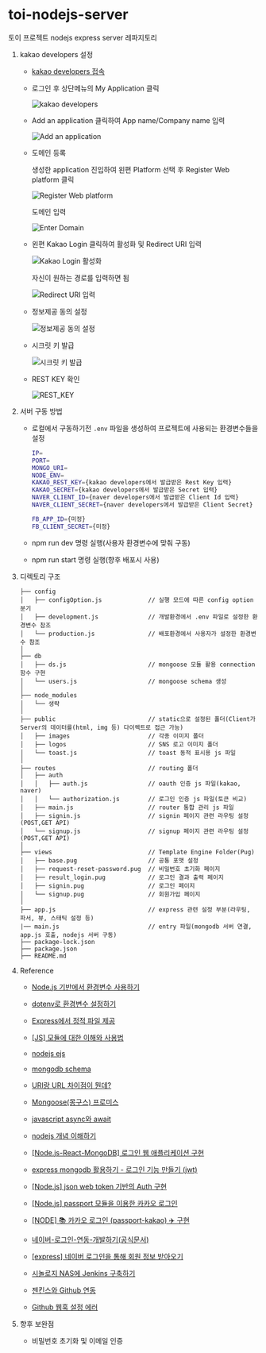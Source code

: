 # toi-nodejs-server
토이 프로젝트 nodejs express server 레파지토리

1.  kakao developers 설정

    -   [kakao developers 접속](https://developers.kakao.com/)

    -   로그인 후 상단메뉴의 My Application 클릭

        ![kakao developers](https://user-images.githubusercontent.com/97032125/173851056-ef2de26e-12d9-477e-bbd1-4aa7ba8f5acc.png)

    -   Add an application 클릭하여 App name/Company name 입력

        ![Add an application](https://user-images.githubusercontent.com/97032125/173851925-d8bd21cd-c106-434f-9934-d1079352f18b.png)

    -   도메인 등록

        생성한 application 진입하여 왼편 Platform 선택 후 Register Web platform 클릭

        ![Register Web platform](https://user-images.githubusercontent.com/97032125/173852447-6cb45287-08a8-4571-b979-5f9ce099b39d.png)

        도메인 입력

        ![Enter Domain](https://user-images.githubusercontent.com/97032125/173853687-e52b049e-40c6-4494-aaa9-71343f48ee8e.png)

    -   왼편 Kakao Login 클릭하여 활성화 및 Redirect URI 입력

        ![Kakao Login 활성화](https://user-images.githubusercontent.com/97032125/173855034-21cf2794-3869-4deb-851b-9b2f7ee97785.png)

        자신이 원하는 경로를 입력하면 됨

        ![Redirect URI 입력](https://user-images.githubusercontent.com/97032125/173855619-3f8b853b-27ee-4cf8-aac3-bb694ecb8609.png)

    -   정보제공 동의 설정

        ![정보제공 동의 설정](https://user-images.githubusercontent.com/97032125/173857164-36db68d2-d4a2-4881-9751-eeef728a200d.png)

    -   시크릿 키 발급

        ![시크릿 키 발급](https://user-images.githubusercontent.com/97032125/173857584-09ee7e92-dc44-41df-9cee-260e29e84572.png)

    -   REST KEY 확인

        ![REST_KEY](https://user-images.githubusercontent.com/97032125/173860162-1a049643-439c-48d5-9078-56af719dd7a0.png)

2.  서버 구동 방법

    -   로컬에서 구동하기전 `.env` 파일을 생성하여 프로젝트에 사용되는 환경변수들을 설정

        ```bash
        IP=
        PORT=
        MONGO_URI=
        NODE_ENV=
        KAKAO_REST_KEY={kakao developers에서 발급받은 Rest Key 입력}
        KAKAO_SECRET={kakao developers에서 발급받은 Secret 입력}
        NAVER_CLIENT_ID={naver developers에서 발급받은 Client Id 입력}
        NAVER_CLIENT_SECRET={naver developers에서 발급받은 Client Secret}

        FB_APP_ID={미정}
        FB_CLIENT_SECRET={미정}
        ```

    -   npm run dev 명령 실행(사용자 환경변수에 맞춰 구동)

    -   npm run start 명령 실행(향후 배포시 사용)

3.  디렉토리 구조

    ```
    ├── config
    │   ├── configOption.js             // 실행 모드에 따른 config option 분기
    │   ├── development.js              // 개발환경에서 .env 파일로 설정한 환경변수 참조
    │   └── production.js               // 배포환경에서 사용자가 설정한 환경변수 참조
    │ 
    ├── db
    │   ├── ds.js                       // mongoose 모듈 활용 connection 함수 구현
    │   └── users.js                    // mongoose schema 생성
    │ 
    ├── node_modules
    │   └── 생략
    │ 
    ├── public                          // static으로 설정된 폴더(Client가 Server의 데이터를(html, img 등) 다이렉트로 접근 가능)
    │   ├── images                      // 각종 이미지 폴더
    │   ├── logos                       // SNS 로고 이미지 폴더
    │   └── toast.js                    // toast 동적 표시용 js 파일
    │ 
    ├── routes                          // routing 폴더
    │   ├── auth               
    │   │   ├── auth.js                 // oauth 인증 js 파일(kakao, naver)
    │   │   └── authorization.js        // 로그인 인증 js 파일(토큰 비교)
    │   ├── main.js                     // router 통합 관리 js 파일 
    │   ├── signin.js                   // signin 페이지 관련 라우팅 설정(POST,GET API)
    │   └── signup.js                   // signup 페이지 관련 라우팅 설정(POST,GET API)
    │ 
    ├── views                           // Template Engine Folder(Pug)
    │   ├── base.pug                    // 공통 포맷 설정
    │   ├── request-reset-password.pug  // 비밀번호 초기화 페이지
    │   ├── result_login.pug            // 로그인 결과 출력 페이지
    │   ├── signin.pug                  // 로그인 페이지
    │   └── signup.pug                  // 회원가입 페이지
    │ 
    ├── app.js                          // express 관련 설정 부분(라우팅, 파서, 뷰, 스태틱 설정 등)
    |── main.js                         // entry 파일(mongodb 서버 연결, app.js 호출, nodejs 서버 구동)
    ├── package-lock.json       
    ├── package.json
    ├── README.md
    ``` 

4. Reference

    -   [Node.js 기반에서 환경변수 사용하기](https://velog.io/@public_danuel/process-env-on-node-js)

    -   [dotenv로 환경변수 설정하기](https://velog.io/@iamhayoung/dotenv%EB%9E%80-Node.jsExpress%EC%97%90%EC%84%9C-dotenv%EB%A1%9C-%ED%99%98%EA%B2%BD%EB%B3%80%EC%88%98-%EC%84%A4%EC%A0%95%ED%95%98%EA%B8%B0)

    -   [Express에서 정적 파일 제공](https://expressjs.com/ko/starter/static-files.html)

    -   [[JS] 모듈에 대한 이해와 사용법](https://baeharam.netlify.app/posts/javascript/module)
    
    -   [nodejs ejs](https://devkingdom.tistory.com/81)

    -   [mongodb schema](https://www.zerocho.com/category/MongoDB/post/59a1870210b942001853e250)

    -   [URI랑 URL 차이점이 뭔데?](https://www.charlezz.com/?p=44767)

    -   [Mongoose(몽구스) 프로미스](https://www.zerocho.com/category/MongoDB/post/59b6228e92f5830019d41ac4)

    -   [javascript async와 await](https://joshua1988.github.io/web-development/javascript/js-async-await/)

    -   [nodejs 개념 이해하기](https://hanamon.kr/nodejs-%EA%B0%9C%EB%85%90-%EC%9D%B4%ED%95%B4%ED%95%98%EA%B8%B0/)

    -   [[Node.js-React-MongoDB] 로그인 웹 애플리케이션 구현](https://gaga-kim.tistory.com/entry/Nodejs-React-MongoDB-%EB%A1%9C%EA%B7%B8%EC%9D%B8-%EC%9B%B9-%EC%95%A0%ED%94%8C%EB%A6%AC%EC%BC%80%EC%9D%B4%EC%85%98-%EA%B5%AC%ED%98%84)

    -   [express mongodb 활용하기 - 로그인 기능 만들기 (jwt)](https://loy124.tistory.com/246)

    -   [[Node.js] json web token 기반의 Auth 구현](https://donggoolosori.github.io/2020/12/15/jwt/)

    -   [[Node.js] passport 모듈을 이용한 카카오 로그인](https://sangminlog.tistory.com/entry/kakao-login)

    -   [[NODE] 📚 카카오 로그인 (passport-kakao) ✈️ 구현](https://inpa.tistory.com/entry/NODE-%F0%9F%93%9A-%EC%B9%B4%EC%B9%B4%EC%98%A4-%EB%A1%9C%EA%B7%B8%EC%9D%B8-Passport-%EA%B5%AC%ED%98%84)

    -   [네이버-로그인-연동-개발하기(공식문서)](https://developers.naver.com/docs/login/devguide/devguide.md#3-4-%EB%84%A4%EC%9D%B4%EB%B2%84-%EB%A1%9C%EA%B7%B8%EC%9D%B8-%EC%97%B0%EB%8F%99-%EA%B0%9C%EB%B0%9C%ED%95%98%EA%B8%B0)

    -   [[express] 네이버 로그인을 통해 회원 정보 받아오기](https://velog.io/@dldmswjd322/node.js-%EB%84%A4%EC%9D%B4%EB%B2%84-%EB%A1%9C%EA%B7%B8%EC%9D%B8%EC%9D%84-%ED%86%B5%ED%95%B4-%ED%9A%8C%EC%9B%90-%EC%A0%95%EB%B3%B4-%EB%B0%9B%EC%95%84%EC%98%A4%EA%B8%B0)

    -   [시놀로지 NAS에 Jenkins 구축하기](https://www.bearpooh.com/49)

    -   [젠킨스와 Github 연동](https://narup.tistory.com/224)
    
    -   [Github 웹훅 설정 에러](https://honeyinfo7.tistory.com/293)

5. 향후 보완점

    -   비밀번호 초기화 및 이메일 인증